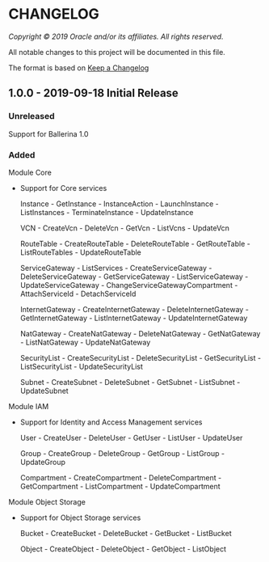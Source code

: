 # CHANGELOG

*Copyright © 2019 Oracle and/or its affiliates. All rights reserved.*

All notable changes to this project will be documented in this file.

The format is based on [Keep a Changelog](http://keepachangelog.com/)

## 1.0.0 - 2019-09-18 Initial Release

### Unreleased
Support for Ballerina 1.0

### Added

Module Core
- Support for Core services
    
    Instance
        - GetInstance
        - InstanceAction
        - LaunchInstance
        - ListInstances
        - TerminateInstance
        - UpdateInstance
    
    VCN
        - CreateVcn
        - DeleteVcn
        - GetVcn
        - ListVcns
        - UpdateVcn

    RouteTable
        - CreateRouteTable
        - DeleteRouteTable
        - GetRouteTable
        - ListRouteTables
        - UpdateRouteTable

    ServiceGateway
        - ListServices
        - CreateServiceGateway
        - DeleteServiceGateway
        - GetServiceGateway
        - ListServiceGateway
        - UpdateServiceGateway
        - ChangeServiceGatewayCompartment
        - AttachServiceId
        - DetachServiceId

    InternetGateway
        - CreateInternetGateway
        - DeleteInternetGateway
        - GetInternetGateway
        - ListInternetGateway
        - UpdateInternetGateway

    NatGateway
        - CreateNatGateway
        - DeleteNatGateway
        - GetNatGateway
        - ListNatGateway
        - UpdateNatGateway

    SecurityList
        - CreateSecurityList
        - DeleteSecurityList
        - GetSecurityList
        - ListSecurityList
        - UpdateSecurityList

    Subnet
        - CreateSubnet
        - DeleteSubnet
        - GetSubnet
        - ListSubnet
        - UpdateSubnet


Module IAM
- Support for Identity and Access Management services
    
    User
        - CreateUser
        - DeleteUser
        - GetUser
        - ListUser
        - UpdateUser

    Group
        - CreateGroup
        - DeleteGroup
        - GetGroup
        - ListGroup
        - UpdateGroup

    Compartment
        - CreateCompartment
        - DeleteCompartment
        - GetCompartment
        - ListCompartment
        - UpdateCompartment


Module Object Storage
- Support for Object Storage services

    Bucket
        - CreateBucket
        - DeleteBucket
        - GetBucket
        - ListBucket

    Object
        - CreateObject
        - DeleteObject
        - GetObject
        - ListObject
